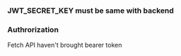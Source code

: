 ### JWT_SECRET_KEY must be same with backend

### Authrorization

Fetch API haven't brought bearer token

